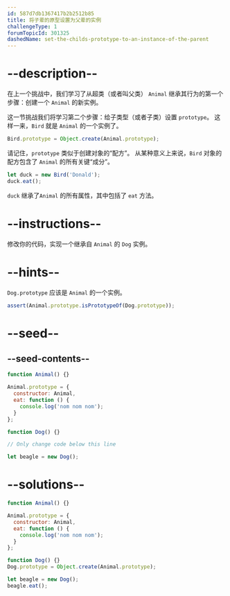 ```yaml
---
id: 587d7db1367417b2b2512b85
title: 将子辈的原型设置为父辈的实例
challengeType: 1
forumTopicId: 301325
dashedName: set-the-childs-prototype-to-an-instance-of-the-parent
---
```


# --description--

在上一个挑战中，我们学习了从超类（或者叫父类） `Animal` 继承其行为的第一个步骤：创建一个 `Animal` 的新实例。

这一节挑战我们将学习第二个步骤：给子类型（或者子类）设置 `prototype`。 这样一来，`Bird` 就是 `Animal` 的一个实例了。

```js
Bird.prototype = Object.create(Animal.prototype);
```

请记住，`prototype` 类似于创建对象的“配方”。 从某种意义上来说，`Bird` 对象的配方包含了 `Animal` 的所有关键“成分”。

```js
let duck = new Bird('Donald');
duck.eat();
```

`duck` 继承了`Animal` 的所有属性，其中包括了 `eat` 方法。

# --instructions--

修改你的代码，实现一个继承自 `Animal` 的 `Dog` 实例。

# --hints--

`Dog.prototype` 应该是 `Animal` 的一个实例。

```js
assert(Animal.prototype.isPrototypeOf(Dog.prototype));
```

# --seed--

## --seed-contents--

```js
function Animal() {}

Animal.prototype = {
  constructor: Animal,
  eat: function () {
    console.log('nom nom nom');
  }
};

function Dog() {}

// Only change code below this line

let beagle = new Dog();
```

# --solutions--

```js
function Animal() {}

Animal.prototype = {
  constructor: Animal,
  eat: function () {
    console.log('nom nom nom');
  }
};

function Dog() {}
Dog.prototype = Object.create(Animal.prototype);

let beagle = new Dog();
beagle.eat();
```
